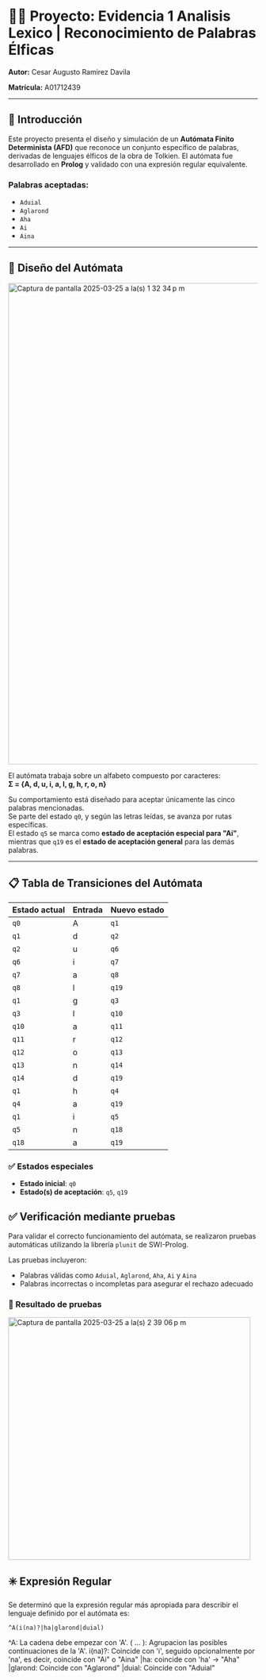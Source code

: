 # 🧝‍♂️ Proyecto: Evidencia 1 Analisis Lexico | Reconocimiento de Palabras Élficas

**Autor:** Cesar Augusto Ramirez Davila

**Matrícula:** A01712439

---

## 🔢 Introducción

Este proyecto presenta el diseño y simulación de un **Autómata Finito Determinista (AFD)** que reconoce un conjunto específico de palabras, derivadas de lenguajes élficos de la obra de Tolkien. El autómata fue desarrollado en **Prolog** y validado con una expresión regular equivalente.

### Palabras aceptadas:

- `Aduial`
- `Aglarond`
- `Aha`
- `Ai`
- `Aina`

---

## 📌 Diseño del Autómata
<img width="970" alt="Captura de pantalla 2025-03-25 a la(s) 1 32 34 p m" src="https://github.com/user-attachments/assets/9966fc1d-a076-4a04-8ad2-eeb958bd0944" />

El autómata trabaja sobre un alfabeto compuesto por caracteres:  
**Σ = {A, d, u, i, a, l, g, h, r, o, n}**

Su comportamiento está diseñado para aceptar únicamente las cinco palabras mencionadas.  
Se parte del estado `q0`, y según las letras leídas, se avanza por rutas específicas.  
El estado `q5` se marca como **estado de aceptación especial para "Ai"**, mientras que `q19` es el **estado de aceptación general** para las demás palabras.

---

## 📋 Tabla de Transiciones del Autómata

| Estado actual | Entrada | Nuevo estado |
|---------------|---------|---------------|
| `q0`          | A       | `q1`          |
| `q1`          | d       | `q2`          |
| `q2`          | u       | `q6`          |
| `q6`          | i       | `q7`          |
| `q7`          | a       | `q8`          |
| `q8`          | l       | `q19`         |
| `q1`          | g       | `q3`          |
| `q3`          | l       | `q10`         |
| `q10`         | a       | `q11`         |
| `q11`         | r       | `q12`         |
| `q12`         | o       | `q13`         |
| `q13`         | n       | `q14`         |
| `q14`         | d       | `q19`         |
| `q1`          | h       | `q4`          |
| `q4`          | a       | `q19`         |
| `q1`          | i       | `q5`          |
| `q5`          | n       | `q18`         |
| `q18`         | a       | `q19`         |

### ✅ Estados especiales

- **Estado inicial**: `q0`
- **Estado(s) de aceptación**: `q5`, `q19`


## ✅ Verificación mediante pruebas

Para validar el correcto funcionamiento del autómata, se realizaron pruebas automáticas utilizando la librería `plunit` de SWI-Prolog.

Las pruebas incluyeron:

- Palabras válidas como `Aduial`, `Aglarond`, `Aha`, `Ai` y `Aina`
- Palabras incorrectas o incompletas para asegurar el rechazo adecuado

### 🧪 Resultado de pruebas
<img width="489" alt="Captura de pantalla 2025-03-25 a la(s) 2 39 06 p m" src="https://github.com/user-attachments/assets/2b3d4d6f-a5b2-4553-a77e-ec2345b4e7e3" />

## ✳️ Expresión Regular

Se determinó que la expresión regular más apropiada para describir el lenguaje definido por el autómata es:

```regex
^A(i(na)?|ha|glarond|duial)
```
^A: La cadena debe empezar con 'A'.
( ... ): Agrupacion las posibles continuaciones de la 'A'.
i(na)?: Coincide con 'i', seguido opcionalmente por 'na', es decir, coincide con "Ai" o "Aina"
|ha: coincide con 'ha' → "Aha"
|glarond: Coincide con "Aglarond"
|duial: Coincide con "Aduial"
